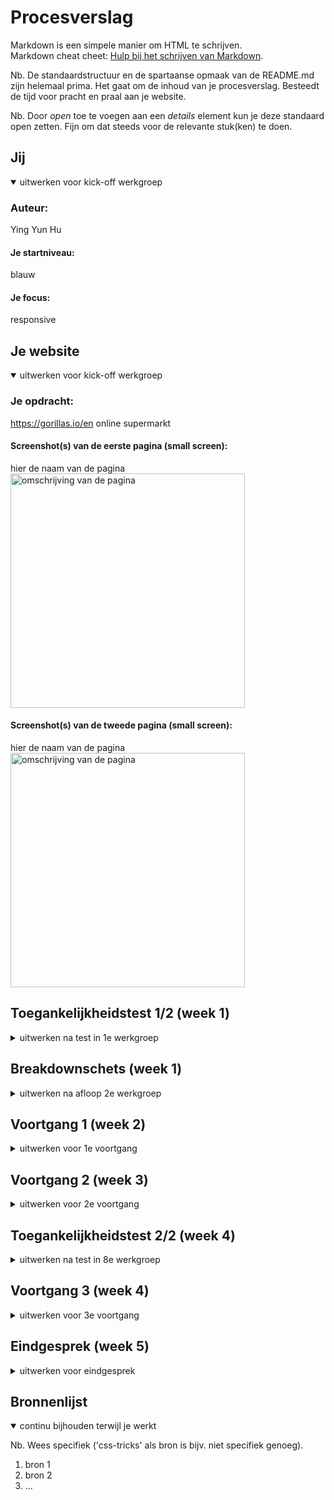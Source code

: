 # Procesverslag
Markdown is een simpele manier om HTML te schrijven.  
Markdown cheat cheet: [Hulp bij het schrijven van Markdown](https://github.com/adam-p/markdown-here/wiki/Markdown-Cheatsheet).

Nb. De standaardstructuur en de spartaanse opmaak van de README.md zijn helemaal prima. Het gaat om de inhoud van je procesverslag. Besteedt de tijd voor pracht en praal aan je website.

Nb. Door *open* toe te voegen aan een *details* element kun je deze standaard open zetten. Fijn om dat steeds voor de relevante stuk(ken) te doen.





## Jij

<details open>
  <summary>uitwerken voor kick-off werkgroep</summary>

  ### Auteur:
  Ying Yun Hu

  #### Je startniveau:
  blauw

  #### Je focus:
  responsive
 
</details>





## Je website

<details open>
  <summary>uitwerken voor kick-off werkgroep</summary>

  ### Je opdracht:
  https://gorillas.io/en 
  online supermarkt
  
  #### Screenshot(s) van de eerste pagina (small screen): 
  hier de naam van de pagina  
  <img src="readme-images/dummy-plaatje.jpg" width="375px" alt="omschrijving van de pagina">

  #### Screenshot(s) van de tweede pagina (small screen):
  hier de naam van de pagina  
  <img src="readme-images/dummy-plaatje.jpg" width="375px" alt="omschrijving van de pagina">
 
</details>



## Toegankelijkheidstest 1/2 (week 1)

<details>
  <summary>uitwerken na test in 1e werkgroep</summary>

  ### Bevindingen
  Lijst met je bevindingen die in de test naar voren kwamen:

  #### Screenreader
  Hier korte omschrijving (met indien nodig afbeeldingen)
  Ik had nog nooit een screenreader gebruikt, dus alles wat nog een beetje uitzoeken hoe het werkte. Hiervoor was gelukkig een handleiding. Het was een     beetje spelen met de shortcuts maar op een gegeven moment had ik door hoe het moest. Wel heb ik vaker een soort screenreader gezien op verschillende       websites, zoals bij de website gemeente van Rotterdam die we moesten bestuderen voor Vormgeving. 
  
  Toen ik de screenreader ging testen op de Gorillas website, kwam ik iets geks tegen. Namelijk dat er een verborgen link stond bovenaan de pagina. Ik       weet niet of dit expres is gedaan voor mensen die een screenreader gebruiken, want als ik normaal met mijn muis er overheen ga dan komt er niks           tevoorschijn. Verder vond ik het gebruik van de screenreader een beetje raar omdat ik het natuurlijk niet gewend ben dat alles voor me wordt               voorgelezen, en soms dan wil ik niet dat 'ie wat voorleest en ga ik random toetsen indrukken. 

  Hier een omschrijving van hoe het opgelost kan worden (met indien nodig afbeeldingen)
  Vooral alles heel visueel maken en knoppen op een logische plek plaatsen, dus niet dat bijvoorbeeld teksten en knoppen te nauw op elkaar staan of door     elkaar staan. Overzichtelijkheid is belangrijk zodat je snel door alles heen kunt gaan. 

  #### Muis en Toetsenbord 
  Hier korte omschrijving (met indien nodig afbeeldingen)
  Hiervoor moesten we constant een ballon hooghouden. Dit was eerst wel wat lastig en ik kon niet eens scrollen omdat de ballon mij zo erg uit mijn         concentratie haalde. Maar na een tijdje lukte het me zolang ik op het scherm gefocust was. Dit was dus niet zo lastig als ik had verwacht, wel kan ik me   erbij voorstellen hoe het zou zijn om constant afgeleid te worden.

  Hier een omschrijving van hoe het opgelost kan worden (met indien nodig afbeeldingen)
  Voor mensen met een wat kortere aandachtsspan of mensen die een wat slechtere concentratie hebben is het vooral belangrijk ook om de website visueel en   niet te formeel te maken. Zo is de kans groter dat degene zich verveelt. Korte videos of audio zou handig zijn. Zo hoeft de gebruiker zich niet perse te   focussen op alleen tekst. 

  #### Motoriek (shocks, elastiekjes)
  Hier korte omschrijving (met indien nodig afbeeldingen)
  De shocks waren meer vervelend dan de elastiekjes. Dit is omdat ik nauwelijks wat kon doen met de shocks en alleen op het nare gevoel kon focussen. Ik     probeerde door de site te gaan met de shockapparaat op, maar wilde er snel van af dus heb ik het maar snel afgedaan. Deze test was dus gefaald omdat het   te lastig voor me was en ik zowat niks kon doen. 
  
  De elastiekjes waren dan wel weer wat makkelijker dan de shocks. Het scrollen was makkelijk omdat ik maar 2 vingers daarvoor moest gebruiken, maar als     ik wilde typen dan was dat een uitdaging. Ik moest namelijk door het hele toetsenbord bewegen om een letter te kunnen typen, want je hebt maar zogenaamd   2 vingers. 
  
  Hier een omschrijving van hoe het opgelost kan worden (met indien nodig afbeeldingen)
  Een button of knop om iets in te spreken, en de website dit uit zal voeren. Eigenlijk een beetje hetzelfde als Siri. 
  

  #### Visueel (brillen, contrast, kleurenblind, dark/light). 
  Hier korte omschrijving (met indien nodig afbeeldingen)
  Je kreeg hierbij brillen met verschillende soorten glazen die een persoon met een visuele beperking zou zien. Wat voor een soort beperkingen weet ik       niet zo goed meer, maar je had dan bijvoorbeeld een bril met allerlei soorten vlekjes erop of eentje waarvan de zijkanten zijn bedekt met zwart. Dit was   opzicht wel te doen, bij sommige brillen moest ik me iets meer focussen (zoals bij de bril met een zwarte vlek) want hier kon je totaal niet goed   doorheen kijken. De gele bril vond ik wel het makkelijkst omdat ik toevallig een zonnebril heb in die kleur. Alles leek ook nog eens veel                 kleurrijker, dus hiermee had ik geen moeite. 

  Hier een omschrijving van hoe het opgelost kan worden (met indien nodig afbeeldingen)
  Audio is hierbij ook heel belangrijk, of een screenreader voor degenen die een wat zwaardere beperking hebben. Of grote letters!

</details>



## Breakdownschets (week 1)

<details>
  <summary>uitwerken na afloop 2e werkgroep</summary>

  ### de hele pagina: 
  <img src="readme-images/dummy-plaatje.jpg" width="375px" alt="breakdown van de hele pagina">

  ### dynamisch deel (bijv menu): 
  <img src="readme-images/dummy-plaatje.jpg" width="375px" alt="breakdown van een dynamisch deel">

  ### wellicht nog een dynamisch deel (bijv filter): 
  <img src="readme-images/dummy-plaatje.jpg" width="375px" alt="breakdown van nog een dynamisch deel">

</details>





## Voortgang 1 (week 2)

<details>
  <summary>uitwerken voor 1e voortgang</summary>

  ### Stand van zaken
  hier dit ging goed & dit was lastig (neem ook screenshots op van delen van je website en code)


  ### Agenda voor meeting
  samen met je groepje opstellen

  | student 1      | student 2          | student 3    | student 4        |
  | ---            | ---                | ---          | ---              |
  | dit bespreken  | en dit             | en ik dit    | en dan ik dat    |
  | en dat ook nog | dit als er tijd is | nog een punt | dit wil ik zeker |
  | ...            | ...                | ...          | ...              |


  ### Verslag van meeting
  hier na afloop snel de uitkomsten van de meeting vastleggen

  - punt 1
  - punt 2
  - nog een punt
  - ...

</details>





## Voortgang 2 (week 3)

<details>
  <summary>uitwerken voor 2e voortgang</summary>

  ### Stand van zaken
  hier dit ging goed & dit was lastig (neem ook screenshots op van delen van je website en code)


  ### Agenda voor meeting
  samen met je groepje opstellen

  | student 1      | student 2          | student 3    | student 4        |
  | ---            | ---                | ---          | ---              |
  | dit bespreken  | en dit             | en ik dit    | en dan ik dat    |
  | en dat ook nog | dit als er tijd is | nog een punt | dit wil ik zeker |
  | ...            | ...                | ...          | ...              |


  ### Verslag van meeting
  hier na afloop snel de uitkomsten van de meeting vastleggen

  - punt 1
  - punt 2
  - nog een punt
- ...

</details>





## Toegankelijkheidstest 2/2 (week 4)

<details>
  <summary>uitwerken na test in 8e werkgroep</summary>

  ### Bevindingen
  Lijst met je bevindingen die in de test naar voren kwamen (geef ook aan wat er verbeterd is):

  #### Screenreader
  Hier korte omschrijving (met indien nodig afbeeldingen)

  Hier een omschrijving van hoe het opgelost kan worden (met indien nodig afbeeldingen)


  #### Muis en Toetsenbord 
  Hier korte omschrijving (met indien nodig afbeeldingen)

  Hier een omschrijving van hoe het opgelost kan worden (met indien nodig afbeeldingen)


  #### Motoriek (shocks, elastiekjes)
  Hier korte omschrijving (met indien nodig afbeeldingen)

  Hier een omschrijving van hoe het opgelost kan worden (met indien nodig afbeeldingen)


  #### Visueel (brillen, contrast, kleurenblind, dark/light). 
  Hier korte omschrijving (met indien nodig afbeeldingen)

  Hier een omschrijving van hoe het opgelost kan worden (met indien nodig afbeeldingen)

</details>





## Voortgang 3 (week 4)

<details>
  <summary>uitwerken voor 3e voortgang</summary>

  ### Stand van zaken
  hier dit ging goed & dit was lastig (neem ook screenshots op van delen van je website en code)


  ### Agenda voor meeting
  samen met je groepje opstellen

  | student 1      | student 2          | student 3    | student 4        |
  | ---            | ---                | ---          | ---              |
  | dit bespreken  | en dit             | en ik dit    | en dan ik dat    |
  | en dat ook nog | dit als er tijd is | nog een punt | dit wil ik zeker |
  | ...            | ...                | ...          | ...              |


  ### Verslag van meeting
  hier na afloop snel de uitkomsten van de meeting vastleggen

  - punt 1
  - punt 2
  - nog een punt
  - ...

</details>





## Eindgesprek (week 5)

<details>
  <summary>uitwerken voor eindgesprek</summary>

  ### Je uitkomst - karakteristiek screenshots:
  <img src="readme-images/dummy-plaatje.jpg" width="375px" alt="uitomst opdracht 1">


  ### Dit ging goed/Heb ik geleerd: 
  Korte omschrijving met plaatjes

  <img src="readme-images/dummy-plaatje.jpg" width="375px" alt="top">


  ### Dit was lastig/Is niet gelukt:
  Korte omschrijving met plaatjes

  <img src="readme-images/dummy-plaatje.jpg" width="375px" alt="bummer">
</details>





## Bronnenlijst

<details open>
  <summary>continu bijhouden terwijl je werkt</summary>

  Nb. Wees specifiek ('css-tricks' als bron is bijv. niet specifiek genoeg).

  1. bron 1
  2. bron 2
  3. ...

</details>
